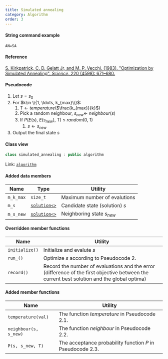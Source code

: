 ```yaml
---
title: Simulated annealing
category: Algorithm
order: 3
---
```


#### String command example

`AN=SA`

#### Reference

[S. Kirkpatrick, C. D. Gelatt Jr, and M. P. Vecchi. (1983).
"Optimization by Simulated Annealing".
*Science*. 220 (4598): 671–680.](https://doi.org/10.1126%2Fscience.220.4598.671)

#### Pseudocode

1. Let $s=s_0$
1. For $k\in \\{1, \ldots, k_{max}\\}$:
	1. T $\gets$ *temperature*($\frac{k_{max}}{k}$)
	1. Pick a random neighbour, $s_{new}\gets$ *neighbour*($s$)
	1. If *P*(*E*($s$), *E*($s_{new}$), T) $\leq$ *random*(0, 1)
		1. $s \gets s_{new}$
1. Output the final state $s$

#### Class view

```c++
class simulated_annealing : public algorithm
```
Link: [``algorithm``](../algorithm)

#### Added data members

|Name|Type|Utility|
|-|-|-|
|``m_k_max``|``size_t``|Maximum number of evalutions|
|``m_s``|[``solution<>``](../../Core/solution)|Candidate state (solution) $s$ |
|``m_s_new``|[``solution<>``](../../Core/solution)|Neighboring state $s_{new}$|

#### Overridden member functions

|Name|Utility|
|-|-|
|``initialize()``|Initialize and evalute $s$|
|``run_()``|Optimize $s$ according to Pseudocode 2.|
|``record()``|Record the number of evaluations and the error (difference of the first objective between the current best solution and the global optima)|

#### Added member functions

|Name|Utility|
|-|-|
|``temperature(val)``|The function *temperature* in Pseudocode 2.1.|
|``neighbour(s, s_new)``|The function *neighbour* in Pseudocode 2.2.|
|``P(s, s_new, T)``|The acceptance probability function *P* in Pseudocode 2.3.|